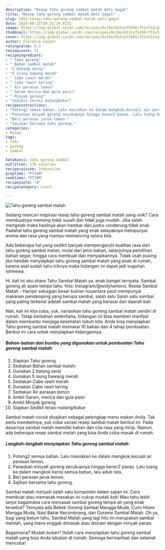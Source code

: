 ```yaml
---
description: "Resep Tahu goreng sambal matah Anti Gagal"
title: "Resep Tahu goreng sambal matah Anti Gagal"
slug: 1451-resep-tahu-goreng-sambal-matah-anti-gagal
date: 2020-08-11T18:31:24.813Z
image: https://img-global.cpcdn.com/recipes/0c19ecb53cef5496/751x532cq70/tahu-goreng-sambal-matah-foto-resep-utama.jpg
thumbnail: https://img-global.cpcdn.com/recipes/0c19ecb53cef5496/751x532cq70/tahu-goreng-sambal-matah-foto-resep-utama.jpg
cover: https://img-global.cpcdn.com/recipes/0c19ecb53cef5496/751x532cq70/tahu-goreng-sambal-matah-foto-resep-utama.jpg
author: Florence Cooper
ratingvalue: 4.3
reviewcount: 11
recipeingredient:
- " Tahu goreng"
- " Bahan sambal matah"
- "2 batang serai"
- "5 siung bawang merah"
- " Cabe rawit merah"
- " Cabe rawit kering"
- " Air perasan lemon"
- " Garam merica dan gula pasir"
- " Minyak goreng"
- "Sedikit terasi matangbakar"
recipeinstructions:
- "Potong2 semua bahan. Lalu masukkan ke dalam mangkok,kecuali air perasan lemon."
- "Panaskan minyaK goreng secukupnya hingga bener2 panas. Lalu tuang ke dalam mangkok berisi semua bahan, lalu aduk rata."
- "Beri perasan jeruk lemon."
- "Sajikan bersama tahu goreng."
categories:
- Resep
tags:
- tahu
- goreng
- sambal

katakunci: tahu goreng sambal 
nutrition: 178 calories
recipecuisine: Indonesian
preptime: "PT15M"
cooktime: "PT30M"
recipeyield: "4"
recipecategory: Lunch

---
```



![Tahu goreng sambal matah](https://img-global.cpcdn.com/recipes/0c19ecb53cef5496/751x532cq70/tahu-goreng-sambal-matah-foto-resep-utama.jpg)

Sedang mencari inspirasi resep tahu goreng sambal matah yang unik? Cara membuatnya memang tidak susah dan tidak juga mudah. Jika salah mengolah maka hasilnya akan hambar dan justru cenderung tidak enak. Padahal tahu goreng sambal matah yang enak selayaknya mempunyai aroma dan rasa yang mampu memancing selera kita.

Ada beberapa hal yang sedikit banyak mempengaruhi kualitas rasa dari tahu goreng sambal matah, mulai dari jenis bahan, selanjutnya pemilihan bahan segar, hingga cara membuat dan menyajikannya. Tidak usah pusing jika hendak menyiapkan tahu goreng sambal matah yang enak di rumah, karena asal sudah tahu triknya maka hidangan ini dapat jadi suguhan istimewa.

Hi. kali ini aku share Tahu Sambal Matah ya. enak banget ternyata. Sambal goreng ati ayam tempe tahu. foto: Instagram/@widyhartono. Resep Sambal Matah - Hampir sebagian besar kuliner nusantara pasti mempunyai makanan pendamping yang berupa sambal, salah satu Salah satu sambal yang paling terkenal adalah sambal matah yang berasal dari daerah bali.


Nah, kali ini kita coba, yuk, variasikan tahu goreng sambal matah sendiri di rumah. Tetap berbahan sederhana, hidangan ini bisa memberi manfaat dalam membantu menjaga kesehatan tubuh kita. Anda bisa menyiapkan Tahu goreng sambal matah memakai 10 bahan dan 4 tahap pembuatan. Berikut ini cara untuk menyiapkan hidangannya.

<!--inarticleads1-->

##### Bahan-bahan dan bumbu yang digunakan untuk pembuatan Tahu goreng sambal matah:

1. Siapkan  Tahu goreng
1. Sediakan  Bahan sambal matah:
1. Gunakan 2 batang serai
1. Gunakan 5 siung bawang merah
1. Sediakan  Cabe rawit merah
1. Gunakan  Cabe rawit kering
1. Sediakan  Air perasan lemon
1. Ambil  Garam, merica dan gula pasir
1. Ambil  Minyak goreng
1. Siapkan Sedikit terasi matang/bakar


Sambal matah cocok disajikan sebagai pelengkap menu makan Anda. Tak perlu membelinya, yuk coba variasi resep sambal matah berikut ini. Pada dasarnya sambal matah memiliki bahan dan cita rasa yang mirip. Namun, ada beberapa resep sambal matah yang bisa Anda coba masak di rumah. 

<!--inarticleads2-->

##### Langkah-langkah menyiapkan Tahu goreng sambal matah:

1. Potong2 semua bahan. Lalu masukkan ke dalam mangkok,kecuali air perasan lemon.
1. Panaskan minyaK goreng secukupnya hingga bener2 panas. Lalu tuang ke dalam mangkok berisi semua bahan, lalu aduk rata.
1. Beri perasan jeruk lemon.
1. Sajikan bersama tahu goreng.


Sambal matah menjadi salah satu komponen dalam sajian ini. Cara membuat atau memasak masakan ini cukup mudah kok! Mau tahu lebih lanjut bagaimana cara memasak sambal goreng tempe ati yang enak tersebut? Ternyata ada Bebek Goreng Sambal Mangga Muda, Cumi Hitam Mangga Muda, Nasi Bakar Kecombrang, dan Gurame Sambal Matah. Oh ya, bagi yang belum tahu, Sambal Matah yang lagi hits ini merupakan sambal mentah, yang mana enggak dimasak atau disiram dengan minyak panas. 

Bagaimana? Mudah bukan? Itulah cara menyiapkan tahu goreng sambal matah yang bisa Anda lakukan di rumah. Semoga bermanfaat dan selamat mencoba!
